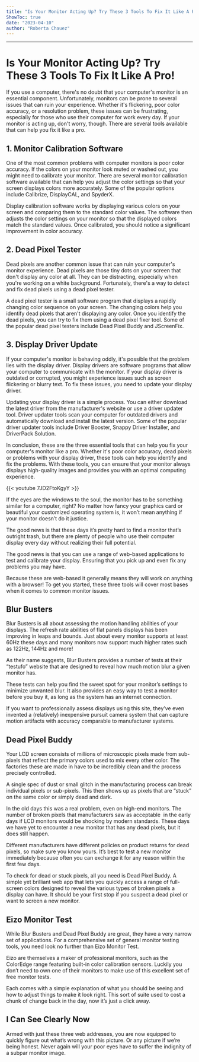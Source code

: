 ```yaml
---
title: "Is Your Monitor Acting Up? Try These 3 Tools To Fix It Like A Pro!"
ShowToc: true 
date: "2023-04-10"
author: "Roberta Chauez"
---
```

*****
# Is Your Monitor Acting Up? Try These 3 Tools To Fix It Like A Pro!

If you use a computer, there's no doubt that your computer's monitor is an essential component. Unfortunately, monitors can be prone to several issues that can ruin your experience. Whether it's flickering, poor color accuracy, or a resolution problem, these issues can be frustrating, especially for those who use their computer for work every day. If your monitor is acting up, don't worry, though. There are several tools available that can help you fix it like a pro.

## 1. Monitor Calibration Software

One of the most common problems with computer monitors is poor color accuracy. If the colors on your monitor look muted or washed out, you might need to calibrate your monitor. There are several monitor calibration software available that can help you adjust the color settings so that your screen displays colors more accurately. Some of the popular options include Calibrize, DisplayCAL, and SpyderX.

Display calibration software works by displaying various colors on your screen and comparing them to the standard color values. The software then adjusts the color settings on your monitor so that the displayed colors match the standard values. Once calibrated, you should notice a significant improvement in color accuracy.

## 2. Dead Pixel Tester

Dead pixels are another common issue that can ruin your computer's monitor experience. Dead pixels are those tiny dots on your screen that don't display any color at all. They can be distracting, especially when you're working on a white background. Fortunately, there's a way to detect and fix dead pixels using a dead pixel tester.

A dead pixel tester is a small software program that displays a rapidly changing color sequence on your screen. The changing colors help you identify dead pixels that aren't displaying any color. Once you identify the dead pixels, you can try to fix them using a dead pixel fixer tool. Some of the popular dead pixel testers include Dead Pixel Buddy and JScreenFix.

## 3. Display Driver Update

If your computer's monitor is behaving oddly, it's possible that the problem lies with the display driver. Display drivers are software programs that allow your computer to communicate with the monitor. If your display driver is outdated or corrupted, you might experience issues such as screen flickering or blurry text. To fix these issues, you need to update your display driver.

Updating your display driver is a simple process. You can either download the latest driver from the manufacturer's website or use a driver updater tool. Driver updater tools scan your computer for outdated drivers and automatically download and install the latest version. Some of the popular driver updater tools include Driver Booster, Snappy Driver Installer, and DriverPack Solution.

In conclusion, these are the three essential tools that can help you fix your computer's monitor like a pro. Whether it's poor color accuracy, dead pixels or problems with your display driver, these tools can help you identify and fix the problems. With these tools, you can ensure that your monitor always displays high-quality images and provides you with an optimal computing experience.

{{< youtube 7JD2FtoKgyY >}} 



If the eyes are the windows to the soul, the
monitor has to be something similar for a computer, right? No matter how fancy
your graphics card or beautiful your customized operating system is, it won’t
mean anything if your monitor doesn’t do it justice.
 
The good news is that these days it’s pretty hard to find a monitor that’s outright trash, but there are plenty of people who use their computer display every day without realizing their full potential. 
 
The good news is that you can use a range of web-based applications to test and calibrate your display. Ensuring that you pick up and even fix any problems you may have. 
 

 
Because these are web-based it generally means they will work on anything with a browser! To get you started, these three tools will cover most bases when it comes to common monitor issues.
 
## Blur Busters
 
Blur Busters is all about assessing the motion handling abilities of your displays. The refresh rate abilities of flat panels displays has been improving in leaps and bounds. Just about every monitor supports at least 60Hz these days and many monitors now support much higher rates such as 122Hz, 144Hz and more!
 
As their name suggests, Blur Busters provides a number of tests at their “testufo” website that are designed to reveal how much motion blur a given monitor has. 
 
These tests can help you find the sweet spot for your monitor’s settings to minimize unwanted blur. It also provides an easy way to test a monitor before you buy it, as long as the system has an internet connection.
 
If you want to professionally assess displays
using this site, they’ve even invented a (relatively) inexpensive pursuit
camera system that can capture motion artifacts with accuracy comparable to
manufacturer systems.
 
## Dead Pixel Buddy
 
Your LCD screen consists of millions of microscopic pixels made from sub-pixels that reflect the primary colors used to mix every other color. The factories these are made in have to be incredibly clean and the process precisely controlled. 
 
A single spec of dust or small glitch in the manufacturing process can break individual pixels or sub-pixels. This then shows up as pixels that are “stuck” on the same color or simply dead and dark.
 
In the old days this was a real problem, even on high-end monitors. The number of broken pixels that manufacturers saw as acceptable  in the early days if LCD monitors would be shocking by modern standards. These days we have yet to encounter a new monitor that has any dead pixels, but it does still happen. 
 
Different manufacturers have different policies on product returns for dead pixels, so make sure you know yours. It’s best to test a new monitor immediately because often you can exchange it for any reason within the first few days.
 
To check for dead or stuck pixels, all you need is Dead Pixel Buddy. A simple yet brilliant web app that lets you quickly access a range of full-screen colors designed to reveal the various types of broken pixels a display can have. It should be your first stop if you suspect a dead pixel or want to screen a new monitor.
 
## Eizo Monitor Test
 
While Blur Busters and Dead Pixel Buddy are great, they have a very narrow set of applications. For a comprehensive set of general monitor testing tools, you need look no further than Eizo Monitor Test.
 
Eizo are themselves a maker of professional
monitors, such as the ColorEdge range featuring built-in color calibration
sensors. Luckily you don’t need to own one of their monitors to make use of
this excellent set of free monitor tests.
 
Each comes with a simple explanation of what
you should be seeing and how to adjust things to make it look right. This sort
of suite used to cost a chunk of change back in the day, now it’s just a click
away.
 
## I Can See Clearly Now
 
Armed with just these three web addresses, you
are now equipped to quickly figure out what’s wrong with this picture. Or any
picture if we’re being honest. Never again will your poor eyes have to suffer
the indignity of a subpar monitor image.



